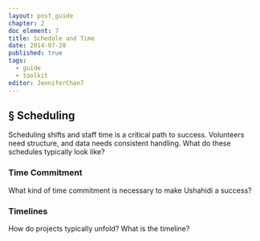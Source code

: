 ```yaml
---
layout: post_guide
chapter: 2
doc_element: 7
title: Schedule and Time
date: 2014-07-20
published: true
tags:
  - guide
  - toolkit
editor: JenniferChan7
---
```


## &sect; Scheduling

Scheduling shifts and staff time is a critical path to success. Volunteers need structure, and data needs consistent handling. What do these schedules typically look like?

### Time Commitment

What kind of time commitment is necessary to make Ushahidi a success?

### Timelines

How do projects typically unfold? What is the timeline?
